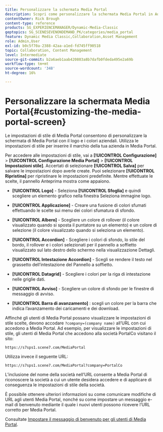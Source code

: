 ```yaml
---
title: Personalizzare la schermata Media Portal
description: Scopri come personalizzare la schermata Media Portal in Adobe Dynamic Media Classic.
contentOwner: Rick Brough
content-type: reference
products: SG_EXPERIENCEMANAGER/Dynamic-Media-Classic
geptopics: SG_SCENESEVENONDEMAND_PK/categories/media_portal
feature: Dynamic Media Classic,Collaboration,Asset Management
role: Admin,User
exl-id: b0c5f70a-2388-42aa-a1ed-fd745ff90518
topic: Collaboration, Content Management
level: Intermediate
source-git-commit: b2a6aeb1aab420803a8b7dafb0fdeda495e2a69b
workflow-type: tm+mt
source-wordcount: '348'
ht-degree: 16%

---
```


# Personalizzare la schermata Media Portal{#customizing-the-media-portal-screen}

Le impostazioni di stile di Media Portal consentono di personalizzare la schermata di Media Portal con il logo e i colori aziendali. Utilizza le impostazioni di stile per inserire il marchio della tua azienda in Media Portal.

Per accedere alle impostazioni di stile, vai a **[!UICONTROL Configurazione]** > **[!UICONTROL Configurazione Media Portal]** > **[!UICONTROL Impostazioni stile]**. Accertati di selezionare **[!UICONTROL Salva]** per salvare le impostazioni dopo averle create. Puoi selezionare **[!UICONTROL Ripristina]** per ripristinare le impostazioni predefinite. Mentre effettuate le scelte, il pannello Anteprima mostra come appaiono.

* **[!UICONTROL Logo]** - Seleziona **[!UICONTROL Sfoglia]** e quindi scegliere un elemento grafico nella finestra Seleziona immagine logo.

* **[!UICONTROL Applicazione]** - Creare una fusione di colori sfumati effettuando le scelte sui menu dei colori sfumatura di sfondo.

* **[!UICONTROL Albero]** - Scegliere un colore di rollover (il colore visualizzato quando si sposta il puntatore su un elemento) e un colore di selezione (il colore visualizzato quando si seleziona un elemento).

* **[!UICONTROL Accordion]** - Scegliere i colori di sfondo, lo stile del bordo, il rollover e i colori selezionati per il pannello a soffietto visualizzato sul lato destro dello schermo nella visualizzazione Dettagli.

* **[!UICONTROL Intestazione Accordion]** - Scegli se rendere il testo nel grassetto dell’intestazione del Pannello a soffietto.

* **[!UICONTROL Datagrid]** - Scegliere i colori per la riga di intestazione nelle griglie dati.

* **[!UICONTROL Avviso]** - Scegliere un colore di sfondo per le finestre di messaggio di avviso.

* **[!UICONTROL Barra di avanzamento]** : scegli un colore per la barra che indica l’avanzamento dei caricamenti e dei download.

Affinché gli utenti di Media Portal possano visualizzare le impostazioni di stile scelte, devono accodare `?company=(company name)` all’URL con cui accedono a Media Portal. Ad esempio, per visualizzare le impostazioni di stile, gli utenti di Media Portal che accedono alla società PortalCo visitano il sito:

`https://s7sps1.scene7.com/MediaPortal`

Utilizza invece il seguente URL:

`https://s7sps1.scene7.com/MediaPortal?company=PortalCo`

L’inclusione del nome della società nell’URL consente a Media Portal di riconoscere la società a cui un utente desidera accedere e di applicare di conseguenza le impostazioni di stile della società.

È possibile ottenere ulteriori informazioni su come comunicare modifiche di URL agli utenti Media Portal, nonché su come impostare un messaggio e-mail di benvenuto mediante il quale i nuovi utenti possono ricevere l’URL corretto per Media Portal.

Consultate [Impostare il messaggio di benvenuto per gli utenti di Media Portal](adding-media-portal-users.md#setting_up_the_welcome_e_mail_message_for_media_portal_users).

